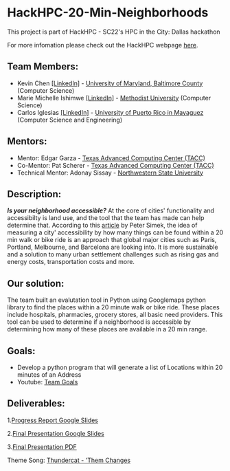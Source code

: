 # HackHPC-20-Min-Neighborhoods
This project is part of HackHPC - SC22's HPC in the City: Dallas hackathon

For more infomation please check out the HackHPC webpage [here](https://hackhpc.github.io/HPCintheCity22/).

## Team Members:
  - Kevin Chen [[LinkedIn]](https://www.linkedin.com/in/kchen1314/) - [University of Maryland, Baltimore County](https://umbc.edu/) (Computer Science)
  - Marie Michelle Ishimwe [[LinkedIn]](http://www.linkedin.com/in/mariemichelle2000) - [Methodist University](https://www.methodist.edu/) (Computer Science)
  - Carlos Iglesias [[LinkedIn]](https://www.linkedin.com/in/carlos-a-iglesias-ng-7001061b7) - [University of Puerto Rico in Mayaguez](https://www.uprm.edu/ecafss/collaborators/uprm/) (Computer Science and Engineering)
## Mentors:
  - Mentor: Edgar Garza - [Texas Advanced Computing Center (TACC)](https://www.tacc.utexas.edu/)
  - Co-Mentor: Pat Scherer - [Texas Advanced Computing Center (TACC)](https://www.tacc.utexas.edu/)
  - Technical Mentor: Adonay Sissay - [Northwestern State University](https://www.nsula.edu/)
## Description:
  ***Is your neighborhood accessible?*** At the core of cities' functionality and accessibilty is land use, and the tool that the team has made can help determine that. According to this [article](https://www.dmagazine.com/frontburner/2020/02/20-minute-neighborhoods-could-solve-many-of-dallas-urban-problems/) by Peter Simek, the idea of measuring a city' accessibility by how many things can be found within a 20 min walk or bike ride is an approach that global major cities such as Paris, Portland, Melbourne, and Barcelona are looking into. It is more sustainable and a solution to many urban settlement challenges such as rising gas and energy costs, transportation costs and more. 
## Our solution:
  The team built an evalutation tool in Python using Googlemaps python library to find the places within a 20 minute walk or bike ride. These places include hospitals, pharmacies, grocery stores, all basic need providers. This tool can be used to determine if a neighborhood is accessible by determining how many of these places are available in a 20 min range. 

## Goals:
 - Develop a python program that will generate a list of Locations within 20 minutes of an Address
 - Youtube: [Team Goals](https://www.youtube.com/watch?v=6TQnIcOEJqU&t=59s)
## Deliverables:
  1.[Progress Report Google Slides](https://docs.google.com/presentation/d/1nHo0h6q3Nim2ejv6n5GTWnDmzTdTBHDueDAFRPLt7TY/edit?usp=sharing)
  
  2.[Final Presentation Google Slides](https://docs.google.com/presentation/d/1XE5liKk9wjl8vzCv_PacL2hXaqeI8jvHBULChUYW7gY/edit#slide=id.g1858e86bc39_1_63)
  
  3.[Final Presentation PDF](https://drive.google.com/file/d/1oOZEM6Pt75KBVC45Pwv5vyQOxxCEocE7/view?usp=sharing)

Theme Song: [Thundercat - 'Them Changes](https://www.youtube.com/watch?v=GNCd_ERZvZM)
